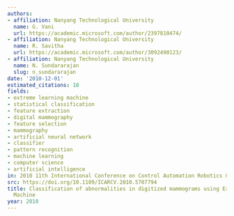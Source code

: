 ```yaml
---
authors:
- affiliation: Nanyang Technological University
  name: G. Vani
  url: https://academic.microsoft.com/author/2397810474/
- affiliation: Nanyang Technological University
  name: R. Savitha
  url: https://academic.microsoft.com/author/3092490123/
- affiliation: Nanyang Technological University
  name: N. Sundararajan
  slug: n_sundararajan
date: '2010-12-01'
estimated_citations: 18
fields:
- extreme learning machine
- statistical classification
- feature extraction
- digital mammography
- feature selection
- mammography
- artificial neural network
- classifier
- pattern recognition
- machine learning
- computer science
- artificial intelligence
in: 2010 11th International Conference on Control Automation Robotics & Vision
src: https://doi.org/10.1109/ICARCV.2010.5707794
title: Classification of abnormalities in digitized mammograms using Extreme Learning
  Machine
year: 2010
---
```

